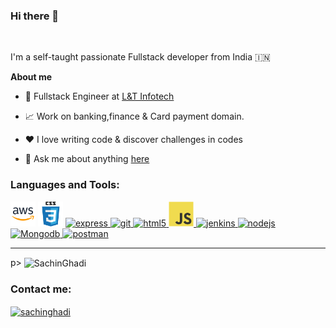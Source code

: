 ### Hi there 👋

<!--
**GhadiSachin/GhadiSachin** is a ✨ _special_ ✨ repository because its `README.md` (this file) appears on your GitHub profile.

Here are some ideas to get you started:

- 🔭 I’m currently working on ...
- 🌱 I’m currently learning ...
- 👯 I’m looking to collaborate on ...
- 🤔 I’m looking for help with ...
- 💬 Ask me about ...
- 📫 How to reach me: ...
- 😄 Pronouns: ...
- ⚡ Fun fact: ...
-->
<br />

I'm a self-taught passionate Fullstack developer from India 🇮🇳

**About me**

- 💼 Fullstack Engineer at [L&T Infotech](https://www.lntinfotech.com/)

- 📈 Work on banking,finance & Card payment domain.

- ❤️ I love writing code & discover challenges in codes

- 💬 Ask me about anything [here](https://github.com/GhadiSachin/GhadiSachin/issues)


<h3 align="left">Languages and Tools:</h3>
<p align="left">
  
<a href="https://aws.amazon.com" target="_blank">
<img src="https://raw.githubusercontent.com/github/explore/fbceb94436312b6dacde68d122a5b9c7d11f9524/topics/aws/aws.png" alt="aws" width="40" height="40"/></a>
  
<a href="https://www.w3.org/style/css/" target="_blank"> 
<img src="https://raw.githubusercontent.com/github/explore/80688e429a7d4ef2fca1e82350fe8e3517d3494d/topics/css/css.png" alt="css3" width="40" height="40"/></a>
  
<a href="https://expressjs.com" target="_blank"> 
<img src="https://i.cloudup.com/zfY6lL7eFa-3000x3000.png" alt="express" width="60" height="30"/> </a> 
  
<a href="https://git-scm.com/" target="_blank"> 
<img src="https://www.vectorlogo.zone/logos/git-scm/git-scm-icon.svg" alt="git" width="40" height="40"/> </a> 
  
<a href="https://www.w3.org/html/" target="_blank"> 
<img src="https://upload.wikimedia.org/wikipedia/commons/6/61/HTML5_logo_and_wordmark.svg" alt="html5" width="40" height="40"/> </a> 
  
<a href="https://developer.mozilla.org/en-US/docs/Web/JavaScript" target="_blank"> 
<img src="https://raw.githubusercontent.com/devicons/devicon/master/icons/javascript/javascript-original.svg" alt="javascript" width="40" height="40"/> </a> 
  
<a href="https://www.jenkins.io" target="_blank"> 
<img src="https://www.vectorlogo.zone/logos/jenkins/jenkins-icon.svg" alt="jenkins" width="40" height="40"/> </a> 
  
<a href="https://nodejs.org" target="_blank"> 
<img src="https://upload.wikimedia.org/wikipedia/commons/d/d9/Node.js_logo.svg" alt="nodejs" width="40" height="40"/> </a>
  
<a href="https://www.mongodb.com" target="_blank"> 
<img src="https://www.vectorlogo.zone/util/preview.html?image=/logos/mongodb/mongodb-ar21.svg" alt="Mongodb" width="40" height="40"/> </a>  
  
<a href="https://postman.com" target="_blank"> 
<img src="https://www.vectorlogo.zone/logos/getpostman/getpostman-icon.svg" alt="postman" width="40" height="40"/> </a>
  

<hr>

p>&nbsp;<img align="center" src="https://github-readme-stats.vercel.app/api?username=GhadiSachin&show_icons=true&locale=en&theme=tokyonight" alt="SachinGhadi" /></p>


<h3 align="left">Contact me:</h3>
<a href="https://linkedin.com/in/sachinghadi" target="blank">
<img align="center" src="https://img.shields.io/badge/-sachinghadi-black?style=flat&logo=linkedin" alt="sachinghadi" />
</a>



